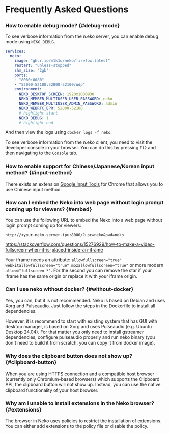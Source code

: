# Frequently Asked Questions

### How to enable debug mode? {#debug-mode}

To see verbose information from the n.eko server, you can enable debug mode using `NEKO_DEBUG`.

```yaml title="docker-compose.yaml"
services:
  neko:
    image: "ghcr.io/m1k1o/neko/firefox:latest"
    restart: "unless-stopped"
    shm_size: "2gb"
    ports:
    - "8080:8080"
    - "52000-52100:52000-52100/udp"
    environment:
      NEKO_DESKTOP_SCREEN: 1920x1080@30
      NEKO_MEMBER_MULTIUSER_USER_PASSWORD: neko
      NEKO_MEMBER_MULTIUSER_ADMIN_PASSWORD: admin
      NEKO_WEBRTC_EPR: 52000-52100
      # highlight-start
      NEKO_DEBUG: 1
      # highlight-end
```

And then view the logs using `docker logs -f neko`.

To see verbose information from the n.eko client, you need to visit the developer console in your browser. You can do this by pressing `F12` and then navigating to the `Console` tab.

### How to enable support for Chinese/Japanese/Korean input method? {#input-method}

There exists an extension [Google Input Tools](https://chrome.google.com/webstore/detail/mclkkofklkfljcocdinagocijmpgbhab) for Chrome that allows you to use Chinese input method.

### How can I embed the Neko into web page without login prompt coming up for viewers? {#embed}

You can use the following URL to embed the Neko into a web page without login prompt coming up for viewers:

```
http://<your-neko-server-ip>:8080/?usr=neko&pwd=neko
```

https://stackoverflow.com/questions/15276929/how-to-make-a-video-fullscreen-when-it-is-placed-inside-an-iframe

Your iframe needs an attribute: `allowfullscreen="true" webkitallowfullscreen="true" mozallowfullscreen="true"` or more modern `allow="fullscreen *"`. For the second you can remove the star if your iframe has the same origin or replace it with your iframe origin.

### Can I use neko without docker? {#without-docker}

Yes, you can, but it is not recommended. Neko is based on Debian and uses Xorg and Pulseaudio. Just follow the steps in the Dockerfile to install all dependencies.

However, it is recommend to start with existing system that has GUI with desktop manager, is based on Xorg and uses Pulseaudio (e.g. Ubuntu Desktop 24.04). For that matter you only need to install gstreamer dependencies, configure pulseaudio properly and run neko binary (you don't need to build it from scratch, you can copy it from docker image).

### Why does the clipboard button does not show up? {#clipboard-button}

When you are using HTTPS connection and a compatible host browser (currently only Chromium-based browsers) which supports the Clipboard API, the clipboard button will not show up. Instead, you can use the native clipboard functionality of your host browser.

### Why am I unable to install extensions in the Neko browser? {#extensions}

The browser in Neko uses policies to restrict the installation of extensions. You can either add extensions to the policy file or disable the policy.

